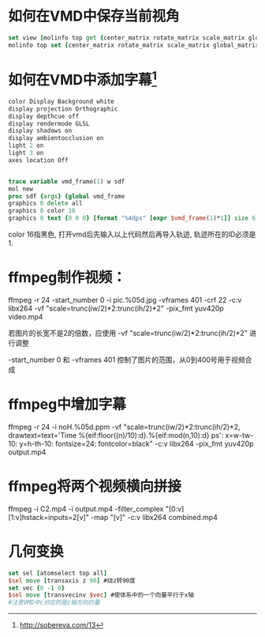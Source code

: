 # 如何在VMD中保存当前视角
```tcl
set view [molinfo top get {center_matrix rotate_matrix scale_matrix global_matrix}]
molinfo top set {center_matrix rotate_matrix scale_matrix global_matrix} $view
```

# 如何在VMD中添加字幕[^1]
```tcl
color Display Background white
display projection Orthographic
display depthcue off
display rendermode GLSL
display shadows on
display ambientocclusion on 
light 2 on
light 3 on
axes location Off


trace variable vmd_frame(1) w sdf
mol new
proc sdf {args} {global vmd_frame
graphics 0 delete all
graphics 0 color 16
graphics 0 text {0 0 0} [format "%4dps" [expr $vmd_frame(1)*1]] size 6 thickness 4}
```
color 16指黑色, 打开vmd后先输入以上代码然后再导入轨迹, 轨迹所在的ID必须是1. 

# ffmpeg制作视频：

ffmpeg -r 24 -start_number 0 -i pic.%05d.jpg -vframes 401 -crf 22 -c:v libx264 -vf "scale=trunc(iw/2)*2:trunc(ih/2)*2" -pix_fmt yuv420p  video.mp4

若图片的长宽不是2的倍数，应使用 -vf "scale=trunc(iw/2)*2:trunc(ih/2)*2" 进行调整

-start_number 0 和 -vframes 401 控制了图片的范围，从0到400号用于视频合成

# ffmpeg中增加字幕
ffmpeg -r 24 -i noH.%05d.ppm -vf "scale=trunc(iw/2)*2:trunc(ih/2)*2, drawtext=text='Time %{eif\:floor((n)/10)\:d}.%{eif\:mod(n\,10)\:d} ps': x=w-tw-10: y=h-th-10: fontsize=24: fontcolor=black" -c:v libx264 -pix_fmt yuv420p output.mp4

# ffmpeg将两个视频横向拼接
ffmpeg -i C2.mp4 -i output.mp4 -filter_complex "[0:v][1:v]hstack=inputs=2[v]" -map "[v]" -c:v libx264 combined.mp4


# 几何变换
```tcl
set sel [atomselect top all]
$sel move [transaxis z 90] #绕z转90度
set vec {0 -1 0}
$sel move [transvecinv $vec] #使体系中的一个向量平行于x轴
#注意VMD中c对应的是z轴方向的量
```

[^1]:http://sobereva.com/13
